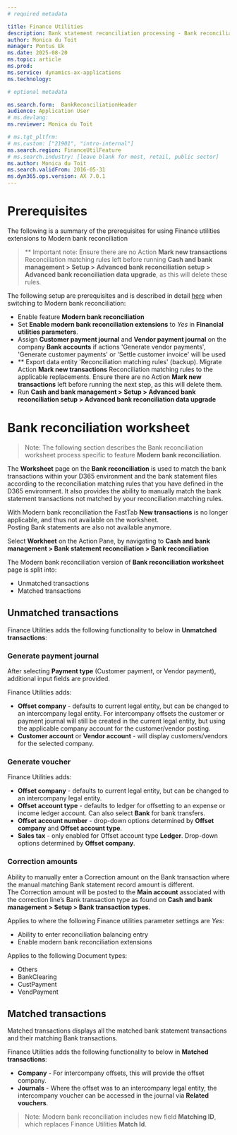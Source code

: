 ```yaml
---
# required metadata

title: Finance Utilities 
description: Bank statement reconciliation processing - Bank reconciliation worksheet 
author: Monica du Toit
manager: Pontus Ek
ms.date: 2025-08-20
ms.topic: article
ms.prod: 
ms.service: dynamics-ax-applications
ms.technology: 

# optional metadata

ms.search.form:  BankReconciliationHeader
audience: Application User
# ms.devlang: 
ms.reviewer: Monica du Toit

# ms.tgt_pltfrm: 
# ms.custom: ["21901", "intro-internal"]
ms.search.region: FinanceUtilFeature
# ms.search.industry: [leave blank for most, retail, public sector]
ms.author: Monica du Toit
ms.search.validFrom: 2016-05-31
ms.dyn365.ops.version: AX 7.0.1
---
```


# Prerequisites

The following is a summary of the prerequisites for using Finance utilities extensions to Modern bank reconciliation

> ** Important note: Ensure there are no Action **Mark new transactions** Reconciliation matching rules left before running **Cash and bank management > Setup > Advanced bank reconciliation setup > Advanced bank reconciliation data upgrade**, as this will delete these rules. 

The following setup are prerequisites and is described in detail [here](../../Setup/CASH-AND-BANK-MANAGEMENT/Modern-bank-reconciliation.md) when switching to Modern bank reconciliation:
- Enable feature **Modern bank reconciliation**
- Set **Enable modern bank reconciliation extensions** to _Yes_ in **Financial utilities parameters**.
- Assign **Customer payment journal** and **Vendor payment journal** on the company **Bank accounts** if actions 'Generate vendor payments', 'Generate customer payments' or 'Settle customer invoice' will be used
- ** Export data entity 'Reconciliation matching rules' (backup). Migrate Action **Mark new transactions** Reconciliation matching rules to the applicable replacements. Ensure there are no Action **Mark new transactions** left before running the next step, as this will delete them.
- Run **Cash and bank management > Setup > Advanced bank reconciliation setup > Advanced bank reconciliation data upgrade**

# Bank reconciliation worksheet

> Note: The following section describes the Bank reconciliation worksheet process specific to feature **Modern bank reconciliation**.

The **Worksheet** page on the **Bank reconciliation** is used to match the bank transactions within your D365 environment and the bank statement files according to the reconciliation matching rules that you have defined in the D365 environment. It also provides the ability to manually match the bank statement transactions not matched by your reconciliation matching rules.

With Modern bank reconciliation the FastTab **New transactions** is no longer applicable, and thus not available on the worksheet. <br>
Posting Bank statements are also not available anymore.

Select **Workheet** on the Action Pane, by navigating to **Cash and bank management > Bank statement reconciliation > Bank reconciliation**

The Modern bank reconciliation version of **Bank reconciliation worksheet** page is split into:
- Unmatched transactions
- Matched transactions

## Unmatched transactions

Finance Utilities adds the following functionality to below in **Unmatched transactions**:

### Generate payment journal

After selecting **Payment type** (Customer payment, or Vendor payment), additional input fields are provided. <br> 

Finance Utilities adds:
- **Offset company** - defaults to current legal entity, but can be changed to an intercompany legal entity. For intercompany offsets the customer or payment journal will still be created in the current legal entity, but using the applicable company account for the customer/vendor posting.
- **Customer account** or **Vendor account** - will display customers/vendors for the selected company. 

### Generate voucher

Finance Utilities adds:
- **Offset company** - defaults to current legal entity, but can be changed to an intercompany legal entity.
- **Offset account type** - defaults to ledger for offsetting to an expense or income ledger account. Can also select **Bank** for bank transfers.
- **Offset account number** - drop-down options determined by **Offset company** and **Offset account type**.
- **Sales tax** - only enabled for Offset account type **Ledger**. Drop-down options determined by **Offset company**.

### Correction amounts

Ability to manually enter a Correction amount on the Bank transaction where the manual matching Bank statement record amount is different. <br>
The Correction amount will be posted to the **Main account** associated with the correction line’s Bank transaction type as found on **Cash and bank management > Setup > Bank transaction types**.

Applies to where the following Finance utilities parameter settings are _Yes_: 
- Ability to enter reconciliation balancing entry
- Enable modern bank reconciliation extensions

Applies to the following Document types:
- Others
- BankClearing
- CustPayment
- VendPayment


## Matched transactions

Matched transactions displays all the matched bank statement transactions and their matching Bank transactions.

Finance Utilities adds the following functionality to below in **Matched transactions**:
- **Company** - For intercompany offsets, this will provide the offset company.
- **Journals** - Where the offset was to an intercompany legal entity, the intercompany voucher can be accessed in the journal via **Related vouchers**.


> Note: Modern bank reconciliation includes new field **Matching ID**, which replaces Finance Utilities **Match Id**.


